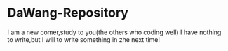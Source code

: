 # DaWang-Repository
I am a new comer,study to you(the others who coding well)
I have nothing to write,but I will to write something in zhe next time!
